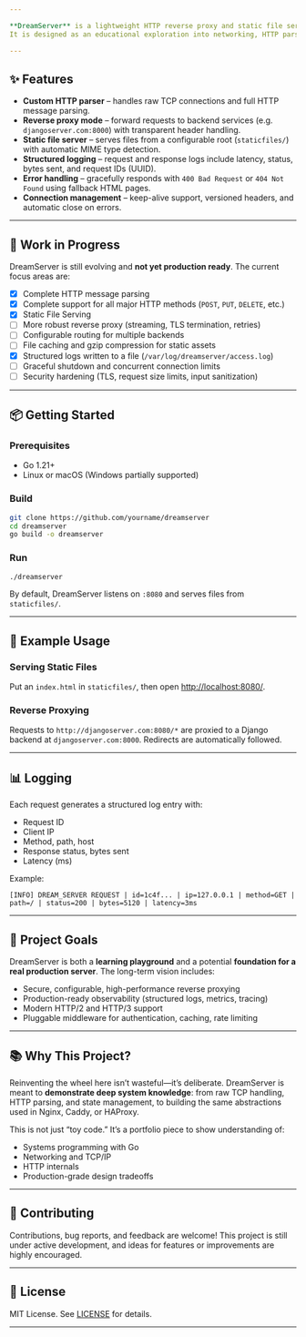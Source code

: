 ```yaml
---

**DreamServer** is a lightweight HTTP reverse proxy and static file server written from scratch in Go.
It is designed as an educational exploration into networking, HTTP parsing, and proxying internals—while keeping a clear path toward production-ready use.

---
```


## ✨ Features

* **Custom HTTP parser** – handles raw TCP connections and full HTTP message parsing.
* **Reverse proxy mode** – forward requests to backend services (e.g. `djangoserver.com:8000`) with transparent header handling.
* **Static file server** – serves files from a configurable root (`staticfiles/`) with automatic MIME type detection.
* **Structured logging** – request and response logs include latency, status, bytes sent, and request IDs (UUID).
* **Error handling** – gracefully responds with `400 Bad Request` or `404 Not Found` using fallback HTML pages.
* **Connection management** – keep-alive support, versioned headers, and automatic close on errors.

---

## 🚧 Work in Progress

DreamServer is still evolving and **not yet production ready**.
The current focus areas are:

* [x] Complete HTTP message parsing
* [x] Complete support for all major HTTP methods (`POST`, `PUT`, `DELETE`, etc.)
* [x] Static File Serving
* [ ] More robust reverse proxy (streaming, TLS termination, retries)
* [ ] Configurable routing for multiple backends
* [ ] File caching and gzip compression for static assets
* [x] Structured logs written to a file (`/var/log/dreamserver/access.log`)
* [ ] Graceful shutdown and concurrent connection limits
* [ ] Security hardening (TLS, request size limits, input sanitization)

---

## 📦 Getting Started

### Prerequisites

* Go 1.21+
* Linux or macOS (Windows partially supported)

### Build

```bash
git clone https://github.com/yourname/dreamserver
cd dreamserver
go build -o dreamserver
```

### Run

```bash
./dreamserver
```

By default, DreamServer listens on `:8080` and serves files from `staticfiles/`.

---

## 🔧 Example Usage

### Serving Static Files

Put an `index.html` in `staticfiles/`, then open [http://localhost:8080/](http://localhost:8080/).

### Reverse Proxying

Requests to `http://djangoserver.com:8080/*` are proxied to a Django backend at `djangoserver.com:8000`.
Redirects are automatically followed.

---

## 📊 Logging

Each request generates a structured log entry with:

* Request ID
* Client IP
* Method, path, host
* Response status, bytes sent
* Latency (ms)

Example:

```
[INFO] DREAM_SERVER REQUEST | id=1c4f... | ip=127.0.0.1 | method=GET | path=/ | status=200 | bytes=5120 | latency=3ms
```

---

## 🧩 Project Goals

DreamServer is both a **learning playground** and a potential **foundation for a real production server**.
The long-term vision includes:

* Secure, configurable, high-performance reverse proxying
* Production-ready observability (structured logs, metrics, tracing)
* Modern HTTP/2 and HTTP/3 support
* Pluggable middleware for authentication, caching, rate limiting

---

## 📚 Why This Project?

Reinventing the wheel here isn’t wasteful—it’s deliberate.
DreamServer is meant to **demonstrate deep system knowledge**: from raw TCP handling, HTTP parsing, and state management, to building the same abstractions used in Nginx, Caddy, or HAProxy.

This is not just “toy code.” It’s a portfolio piece to show understanding of:

* Systems programming with Go
* Networking and TCP/IP
* HTTP internals
* Production-grade design tradeoffs

---

## 🤝 Contributing

Contributions, bug reports, and feedback are welcome!
This project is still under active development, and ideas for features or improvements are highly encouraged.

---

## 📜 License

MIT License. See [LICENSE](LICENSE) for details.

---

